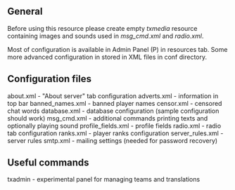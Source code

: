General
-------
Before using this resource please create empty *txmedia* resource containing images and sounds used in *msg_cmd.xml* and *radio.xml*.

Most of configuration is available in Admin Panel (P) in resources tab. Some more advanced configuration in stored in XML files in conf directory.

Configuration files
--------------------
about.xml - "About server" tab configuration
adverts.xml - information in top bar
banned_names.xml - banned player names
censor.xml - censored chat words
database.xml - database configuration (sample configuration should work)
msg_cmd.xml - additional commands printing texts and optionally playing sound
profile_fields.xml - profile fields
radio.xml - radio tab configuration
ranks.xml - player ranks configuration
server_rules.xml - server rules
smtp.xml - mailing settings (needed for password recovery)

Useful commands
---------------
txadmin - experimental panel for managing teams and translations
